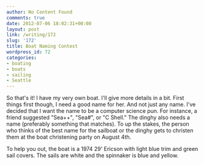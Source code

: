 ```yaml
---
author: No Content Found
comments: true
date: 2012-07-06 18:02:31+00:00
layout: post
link: /writing/172
slug: '172'
title: Boat Naming Contest
wordpress_id: 72
categories:
- boating
- boats
- sailing
- Seattle
---
```


So that's it! I have my very own boat. I'll give more details in a bit. First things first though, I need a good name for her. And not just any name. I've decided that I want the name to be a computer science pun. For instance, a friend suggested "Sea++", "Sea#", or "C Shell." The dinghy also needs a name (preferably something that matches).
To up the stakes, the person who thinks of the best name for the sailboat or the dinghy gets to christen them at the boat christening party on August 4th.




To help you out, the boat is a 1974 29' Ericson with light blue trim and green sail covers. The sails are white and the spinnaker is blue and yellow.
